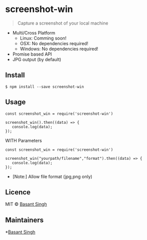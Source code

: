 # screenshot-win

> Capture a screenshot of your local machine

* Multi/Cross Platform
  * Linux: Comming soon!
  * OSX: No dependencies required!
  * Windows: No dependencies required!
* Promise based API
* JPG output (by default)

## Install
    $ npm install --save screenshot-win
## Usage

```
const screenshot_win = require('screenshot-win')

screenshot_win().then((data) => {
   console.log(data); 
});
```
WITH Parameters
```
const screenshot_win = require('screenshot-win')

screenshot_win("yourpath/filename","format").then((data) => {
   console.log(data); 
});
```
* [Note:] Allow file format (jpg,png only)
## Licence

MIT &copy; [Basant Singh](https://github.com/basantsd)

## Maintainers
*[Basant Singh](https://github.com/basantsd)